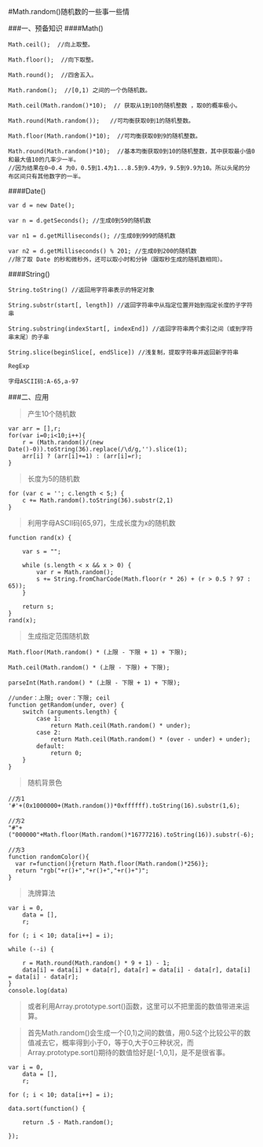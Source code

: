#Math.random()随机数的一些事一些情

###一、预备知识 
####Math()
```
Math.ceil();  //向上取整。

Math.floor();  //向下取整。

Math.round();  //四舍五入。

Math.random();  //[0,1) 之间的一个伪随机数。

Math.ceil(Math.random()*10);  // 获取从1到10的随机整数 ，取0的概率极小。

Math.round(Math.random());   //可均衡获取0到1的随机整数。

Math.floor(Math.random()*10);  //可均衡获取0到9的随机整数。

Math.round(Math.random()*10);  //基本均衡获取0到10的随机整数，其中获取最小值0和最大值10的几率少一半。
//因为结果在0~0.4 为0，0.5到1.4为1...8.5到9.4为9，9.5到9.9为10。所以头尾的分布区间只有其他数字的一半。
```
####Date()
```
var d = new Date();

var n = d.getSeconds(); //生成0到59的随机数

var n1 = d.getMilliseconds(); //生成0到999的随机数

var n2 = d.getMilliseconds() % 201; //生成0到200的随机数
//除了取 Date 的秒和微秒外，还可以取小时和分钟（跟取秒生成的随机数相同）。
```
####String()
```
String.toString() //返回用字符串表示的特定对象

String.substr(start[, length]) //返回字符串中从指定位置开始到指定长度的子字符串

String.substring(indexStart[, indexEnd]) //返回字符串两个索引之间（或到字符串末尾）的子串

String.slice(beginSlice[, endSlice]) //浅复制，提取字符串并返回新字符串

RegExp

字母ASCII码:A-65,a-97
```

###二、应用

> 产生10个随机数

```
var arr = [],r;
for(var i=0;i<10;i++){
	r = (Math.random()/(new Date()-0)).toString(36).replace(/\d/g,'').slice(1);
	arr[i] ? (arr[i]+=1) : (arr[i]=r);
}
```

> 长度为5的随机数

```
for (var c = ''; c.length < 5;) {
	c += Math.random().toString(36).substr(2,1)
}
```

> 利用字母ASCII码[65,97]，生成长度为x的随机数

```
function rand(x) {

	var s = "";

	while (s.length < x && x > 0) {
		var r = Math.random();
		s += String.fromCharCode(Math.floor(r * 26) + (r > 0.5 ? 97 : 65));
	}

	return s;
}
rand(x);
```

> 生成指定范围随机数

```
Math.floor(Math.random() * (上限 - 下限 + 1) + 下限);

Math.ceil(Math.random() * (上限 - 下限) + 下限);

parseInt(Math.random() * (上限 - 下限 + 1) + 下限);

//under：上限; over：下限; ceil
function getRandom(under, over) {
	switch (arguments.length) {
		case 1:
			return Math.ceil(Math.random() * under);
		case 2:
			return Math.ceil(Math.random() * (over - under) + under);
		default:
			return 0;
	}
}
```

> 随机背景色

```
//方1
'#'+(0x1000000+(Math.random())*0xffffff).toString(16).substr(1,6);

//方2
"#"+("000000"+Math.floor(Math.random()*16777216).toString(16)).substr(-6);

//方3
function randomColor(){
  var r=function(){return Math.floor(Math.random()*256)};
  return "rgb("+r()+","+r()+","+r()+")";
}
```

> 洗牌算法

```
var i = 0,
	data = [],
	r;

for (; i < 10; data[i++] = i);

while (--i) {

	r = Math.round(Math.random() * 9 + 1) - 1;
	data[i] = data[i] + data[r], data[r] = data[i] - data[r], data[i] = data[i] - data[r];
}
console.log(data)
```

> 或者利用Array.prototype.sort()函数，这里可以不把里面的数值带进来运算。

> 首先Math.random()会生成一个[0,1)之间的数值，用0.5这个比较公平的数值减去它，概率得到小于0，等于0,大于0三种状况，而Array.prototype.sort()期待的数值恰好是[-1,0,1]，是不是很省事。


```
var i = 0,
	data = [],
	r;

for (; i < 10; data[i++] = i);

data.sort(function() {

	return .5 - Math.random();

});
```